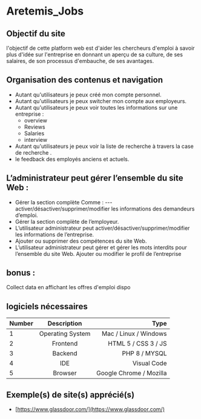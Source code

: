 # Aretemis_Jobs
## Objectif du site
l'objectif de cette platform web est d'aider les chercheurs d'emploi à savoir plus
d'idée sur l'entreprise en donnant un aperçu de sa culture, de ses salaires, de son
processus d'embauche, de ses avantages.
## Organisation des contenus et navigation
* Autant qu'utilisateurs je peux créé mon compte personnel.
* Autant qu'utilisateurs je peux switcher mon compte aux employeurs.
* Autant qu'utilisateurs je peux voir toutes les informations sur une entreprise :
  - overview
  - Reviews
  - Salaries
  - interview
* Autant qu'utilisateurs je peux voir la liste de recherche à travers la case de recherche .
* le feedback des employés anciens et actuels.
## L’administrateur peut gérer l’ensemble du site Web :
* Gérer la section complète  Comme : ---activer/désactiver/supprimer/modifier les informations des demandeurs   d’emploi.
* Gérer la section complète de l’employeur. 
* L’utilisateur administrateur peut activer/désactiver/supprimer/modifier les informations de l’entreprise.
* Ajouter ou supprimer des compétences du site Web.
* L’utilisateur administrateur peut gérer et gérer les mots interdits pour l’ensemble du site Web.
Ajouter ou modifier le profil de l’entreprise
## bonus :
Collect data en affichant les offres d'emploi dispo 
## logiciels nécessaires
| Number	| Description |	Type | 
|----------|:-------------:|------:|
| 1	| Operating System	| Mac / Linux / Windows | 
| 2 | Frontend | HTML 5 / CSS 3 / JS | 
| 3	| Backend |	PHP 8 / MYSQL | 
| 4	| IDE | Visual Code | 
| 5	| Browser | Google Chrome / Mozilla | 
## Exemple(s) de site(s) apprécié(s)
* [https://www.glassdoor.com/](https://www.glassdoor.com/)
